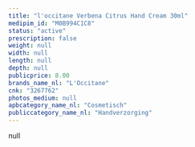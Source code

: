 ```yaml
---
title: "l'occitane Verbena Citrus Hand Cream 30ml"
medipim_id: "M0B994C1C8"
status: "active"
prescription: false
weight: null
width: null
length: null
depth: null
publicprice: 8.00
brands_name_nl: "L'Occitane"
cnk: "3267762"
photos_medium: null
apbcategory_name_nl: "Cosmetisch"
publiccategory_name_nl: "Handverzorging"
---
```

null
